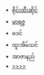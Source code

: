<html>
<head>
</head>
<link rel="stylesheet" href="style.css">
<body>
<ul>
 <a href="saihteesai.html"><li><span>စိုင်းထီးဆိုင်</span></li></a>
 <a href="mariza.html"> <li><span>မာရဇ္ဇ</span></li></a>
  <li><span>ဗဒင်</span></li>
  <li><span>ထူးအိမ်သင်</span></li>
<li><span>အာဇာနည်</span></li>
  <a href="page2.html"><li><span>&gt;&gt;&gt;&gt;</span></li></a>

</ul>
</body>
</html>
